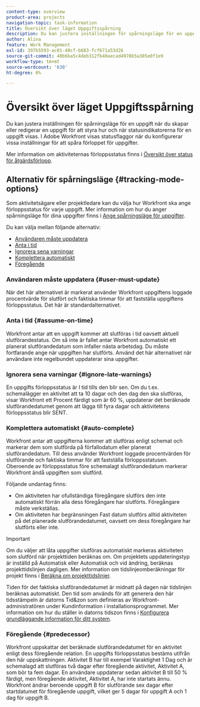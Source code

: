 ```yaml
---
content-type: overview
product-area: projects
navigation-topic: task-information
title: Översikt över läget Uppgiftsspårning
description: Du kan justera inställningen för spårningsläge för en uppgift när du skapar eller redigerar en uppgift för att styra hur och när statusindikatorerna för en uppgift visas. I Adobe Workfront visas statusflaggor när du konfigurerar vissa inställningar för att spåra förloppet för uppgifter.
author: Alina
feature: Work Management
exl-id: 397b5593-ac01-40cf-b683-fcf671a53d26
source-git-commit: 40b6ba5c4deb312fb40aecad4978b5a385e0f1e9
workflow-type: tm+mt
source-wordcount: '630'
ht-degree: 0%

---
```


# Översikt över läget Uppgiftsspårning

Du kan justera inställningen för spårningsläge för en uppgift när du skapar eller redigerar en uppgift för att styra hur och när statusindikatorerna för en uppgift visas. I Adobe Workfront visas statusflaggor när du konfigurerar vissa inställningar för att spåra förloppet för uppgifter.

Mer information om aktiviteternas förloppsstatus finns i [Översikt över status för åtgärdsförlopp](../../../manage-work/tasks/task-information/task-progress-status.md).

<!--
<div data-mc-conditions="QuicksilverOrClassic.Draft mode">
<h2>Set Tracking Mode for tasks</h2>
<p>(NOTE: drafted, because we created a new article and linked it below. Left this article as a "Overview" article only.) </p>
<p>To set the tracking mode:</p>
<ol>
<li value="1">Go to the task you want to set the tracking mode for.</li>
<li value="2"> <p data-mc-conditions="QuicksilverOrClassic.Quicksilver">Click the <strong>More</strong> icon <img src="assets/qs-more-icon-on-an-object.png">next to the name of the task, then click&nbsp;<strong>Edit</strong>.</p> <p>The Edit Task dialog box opens. </p> </li>
<li value="3"> <p>In the&nbsp;<strong>Settings</strong> section, use the&nbsp;<strong>Tracking Mode</strong> drop-down menu to select the Tracking Mode for the task.</p> <p>For more information about the tracking mode options, see the <a href="#tracking-mode-options" class="MCXref xref" xrefformat="{para}">Tracking Mode options</a> section in this article. </p> </li>
<li value="4">Click&nbsp;<strong>Save Changes.</strong></li>
</ol>
</div>
-->

## Alternativ för spårningsläge {#tracking-mode-options}

Som aktivitetsägare eller projektledare kan du välja hur Workfront ska ange förloppsstatus för varje uppgift. Mer information om hur du anger spårningsläge för dina uppgifter finns i [Ange spårningsläge för uppgifter](../../../manage-work/tasks/task-information/set-tracking-mode-for-tasks.md).

Du kan välja mellan följande alternativ:

* [Användaren måste uppdatera](#user-must-update)
* [Anta i tid](#assume-on-time)
* [Ignorera sena varningar](#ignore-late-warnings)
* [Komplettera automatiskt](#auto-complete)
* [Föregående](#predecessor)

### Användaren måste uppdatera {#user-must-update}

När det här alternativet är markerat använder Workfront uppgiftens loggade procentvärde för slutfört och faktiska timmar för att fastställa uppgiftens förloppsstatus. Det här är standardalternativet.

### Anta i tid {#assume-on-time}

Workfront antar att en uppgift kommer att slutföras i tid oavsett aktuell slutförandestatus. Om så inte är fallet antar Workfront automatiskt ett planerat slutförandedatum som infaller nästa arbetsdag. Du måste fortfarande ange när uppgiften har slutförts. Använd det här alternativet när användare inte regelbundet uppdaterar sina uppgifter.

### Ignorera sena varningar {#ignore-late-warnings}

En uppgifts förloppsstatus är I tid tills den blir sen. Om du t.ex. schemalägger en aktivitet att ta 10 dagar och den dag den ska slutföras, visar Workfront ett Procent färdigt som är 60 %, uppdaterar det beräknade slutförandedatumet genom att lägga till fyra dagar och aktivitetens förloppsstatus blir SENT.

### Komplettera automatiskt {#auto-complete}

Workfront antar att uppgifterna kommer att slutföras enligt schemat och markerar dem som slutförda på förfallodatum eller planerat slutförandedatum. Till dess använder Workfront loggade procentvärden för slutförande och faktiska timmar för att fastställa förloppsstatusen. Oberoende av förloppsstatus före schemalagt slutförandedatum markerar Workfront ändå uppgiften som slutförd.

Följande undantag finns:

* Om aktiviteten har ofullständiga föregångare slutförs den inte automatiskt förrän alla dess föregångare har slutförts. Föregångare måste verkställas.
* Om aktiviteten har begränsningen Fast datum slutförs alltid aktiviteten på det planerade slutförandedatumet, oavsett om dess föregångare har slutförts eller inte.

>[!IMPORTANT]
>
>Om du väljer att låta uppgifter slutföras automatiskt markeras aktiviteten som slutförd när projekttiden beräknas om. Om projektets uppdateringstyp är inställd på Automatisk eller Automatisk och vid ändring, beräknas projekttidslinjen dagligen. Mer information om tidslinjeomberäkningar för projekt finns i [Beräkna om projekttidslinjer](../../../manage-work/projects/manage-projects/recalculate-project-timeline.md).
>
>Tiden för det faktiska slutförandedatumet är midnatt på dagen när tidslinjen beräknas automatiskt. Den tid som används för att generera den här tidsstämpeln är datorns Tid&amp;zon som definieras av Workfront-administratören under Kundinformation i installationsprogrammet. Mer information om hur du ställer in datorns tidszon finns i [Konfigurera grundläggande information för ditt system](../../../administration-and-setup/get-started-wf-administration/configure-basic-info.md).

### Föregående {#predecessor}

Workfront uppskattar det beräknade slutförandedatumet för en aktivitet enligt dess föregående relation. En uppgifts förloppsstatus bestäms utifrån den här uppskattningen. Aktivitet B har till exempel Varaktighet 1 Dag och är schemalagd att slutföras två dagar efter föregående aktivitet, Aktivitet A, som bör ta fem dagar. En användare uppdaterar sedan aktivitet B till 50 % färdigt, men föregående aktivitet, Aktivitet A, har inte startats ännu. Workfront ändrar beroende uppgift B för slutförande sex dagar efter startdatumet för föregående uppgift, vilket ger 5 dagar för uppgift A och 1 dag för uppgift B.
